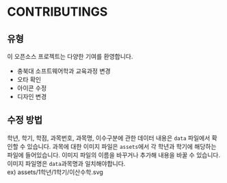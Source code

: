 # CONTRIBUTINGS

## 유형
이 오픈소스 프로젝트는 다양한 기여를 환영합니다.

* 충북대 소프트웨어학과 교육과정 변경
* 오타 확인
* 아이콘 수정
* 디자인 변경
 
## 수정 방법    
학년, 학기, 학점, 과목번호, 과목명, 이수구분에 관한 데이터 내용은 `data` 파일에서 확인할 수 있습니다. 과목에 대한 이미지 파일은 `assets`에서 각 학년과 학기에 해당하는 파일에 들어있습니다. 이미지 파일의 이름을 바꾸거나 추가해 내용을 바꿀 수 있습니다. 이미지 파일명은 `data`과목명과 일치해야합니다.   
ex) assets/1학년/1학기/이산수학.svg 
